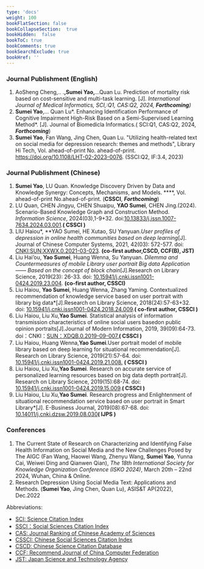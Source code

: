 ```yaml
---
type: 'docs'
weight: 100
bookFlatSection: false
bookCollapseSection:  true
bookHidden:  false
bookToC: true
bookComments: true
bookSearchExclude: true
bookHref: ''
---
```


### __Journal Publishment (English)__

1. AoSheng Cheng,.. .**,Sumei Yao,**...Quan Lu. Prediction of mortality risk based on cost-sensitive and multi-task learning. [J]. *International Journal of Medical Informatics, SCI,:Q1, CAS:Q2, 2024, **Forthcoming**)*
2. **Sumei Yao**,... Quan Lu*. Enhancing Identification Performance of Cognitive Impairment High-Risk Based on a Semi-Supervised Learning Method*. [J]. Journal of Biomedicla Informatics.( SCI:Q1, CAS:Q2,  2024,   ***Forthcoming***)
3. **Sumei Yao**, Fan Wang, Jing Chen, Quan Lu. "Utilizing health-related text on social media for depression research: themes and methods", Library Hi Tech, Vol. ahead-of-print No. ahead-of-print. https://doi.org/10.1108/LHT-02-2023-0076. (SSCI:Q2,  IF:3.4, 2023)

### __Journal Publishment (Chinese)__

1. **Sumei Yao**, LU Quan. Knowledge Discovery Driven by Data and Knowledge Synergy: Concepts, Mechanisms, and Models.  ****, Vol. ahead-of-print No.ahead-of-print. (**CSSCI**, ***Forthcoming***)
2. LU Quan, CHEN Jingyu, CHEN Shuaipu, **YAO Sumei**, CHEN Jing.(2024). Scenario-Based Knowledge Graph and Construction Method. *Information Science*, 2024(03),1-9+32. doi:[10.13833/j.issn.1007-7634.2024.03.001]().**( CSSCI )**
3. LIU Haiou*, **YAO Sumei, HE Xutao, SU Yanyuan.*User profiles of depression in online health communities based on deep learning*[J]. Journal of Chinese Computer Systems, 2021, 42(03): 572-577. doi: [CNKI:SUN:XXWX.0.2021-03-023](). **(co-first author,CSCD, CCF(B), JST)**
4. Liu Hai’ou, **Yao Sumei**, Huang Wenna, Su Yanyuan. *Dilemma and Countermeasures of mobile Library user portrait Big data Application —— Based on the concept of block chain*[J].Research on Library Science, 2019(23): 26-33. doi: [10.15941/j.cnki.issn1001-0424.2019.23.004](). **(co-first author, CSSCI)**
5. Liu Haiou, **Yao Sumei**, Huang Wenna, Zhang Yaming. Contextualized recommendation of knowledge service based on user portrait with library big data*[J].Research on Library Science, 2018(24):57-63+32. doi: [10.15941/j.cnki.issn1001-0424.2018.24.009]().**( co-first author, CSSCI )**
6. Liu Haiou, Liu Xu,**Yao Sumei**. Statistical analysis of information transmission characteristics of online social users basedon public opinion portraits[J].Journal of Modern Information, 2019, 39(09):64-73. doi：CNKI：[SUN：XDQB.0.2019-09-007.]()**( CSSCI )**
7. Liu Haiou, Huang Wenna,**Yao Sumei**.User portrait model of mobile library based on deep learning for situational recommendation[J]. Research on Library Science, 2019(21):57-64. doi: [10.15941/j.cnki.issn1001-0424.2019.21.008.]() **( CSSCI )**
8. Liu Haiou, Liu Xu,**Yao Sumei**. Research on accurate service of personalized learning resources based on big data depth portrait[J]. Research on Library Science, 2019(15):68-74. doi: [10.15941/j.cnki.issn1001-0424.2019.15.009]().**( CSSCI )**
9. Liu Haiou, Liu Xu,**Yao Sumei**. Research progress and Enlightenment of situational recommendation service based on user portrait in Smart Library*[J]. E-Business Journal, 2019(08):67-68. doi: [10.14011/j.cnki.dzsw.2019.08.030]()**( IJPS )**

### __Conferences__

1. The Current State of Research on Characterizing and Identifying False Health Information on Social Media and the New Challenges Posed by The AIGC (Fan Wang, Haowei Wang, Zhenyu Wang, **Sumei Yao**, Yunna Cai, Weiwei Ding and Qianwen Qian), *The 18th International Society for Knowledge Organization Conference (ISKO 2024)*, March 20th – 22nd 2024, Wuhan, China & Online. 
1. Research Depression Using Social Media Text: Applications and Methods. (**Sumei Yao**, Jing Chen, Quan Lu), ASIS&T AP(2022), Dec.2022



Abbreviations:

- [SCI: Science Citation Index](https://en.wikipedia.org/wiki/Science_Citation_Index_Expanded)
- [SSCI：Social Sciences Citation Index](https://en.wikipedia.org/wiki/Social_Sciences_Citation_Index)
- [CAS: Journal Ranking of Chinese Academy of Sciences](https://pubs.aip.org/aip/pof/article/36/6/060401/3297293/Chinese-Academy-of-Science-Journal-Ranking-System)
- [CSSCI: Chinese Social Sciences Citation Index](https://en.wikipedia.org/wiki/Chinese_Social_Sciences_Citation_Index)
- [CSCD: Chinese Science Citation Database](https://en.wikipedia.org/wiki/Chinese_Science_Citation_Database)
- [CCF: Recommend Journal of China Computer Federation](https://www.ccf.org.cn/en/Bulletin/2019-05-13/663884.shtml)
- [JST: Japan Science and Technology Agency](https://www.jstage.jst.go.jp/)
